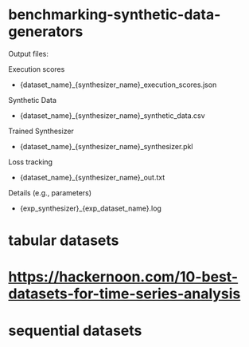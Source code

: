 # benchmarking-synthetic-data-generators

Output files:

Execution scores
- {dataset_name}_{synthesizer_name}_execution_scores.json

Synthetic Data
- {dataset_name}_{synthesizer_name}_synthetic_data.csv

Trained Synthesizer
- {dataset_name}_{synthesizer_name}_synthesizer.pkl

Loss tracking
- {dataset_name}_{synthesizer_name}_out.txt

Details (e.g., parameters)
- {exp_synthesizer}_{exp_dataset_name}.log

# tabular datasets 


# https://hackernoon.com/10-best-datasets-for-time-series-analysis
# sequential datasets 


